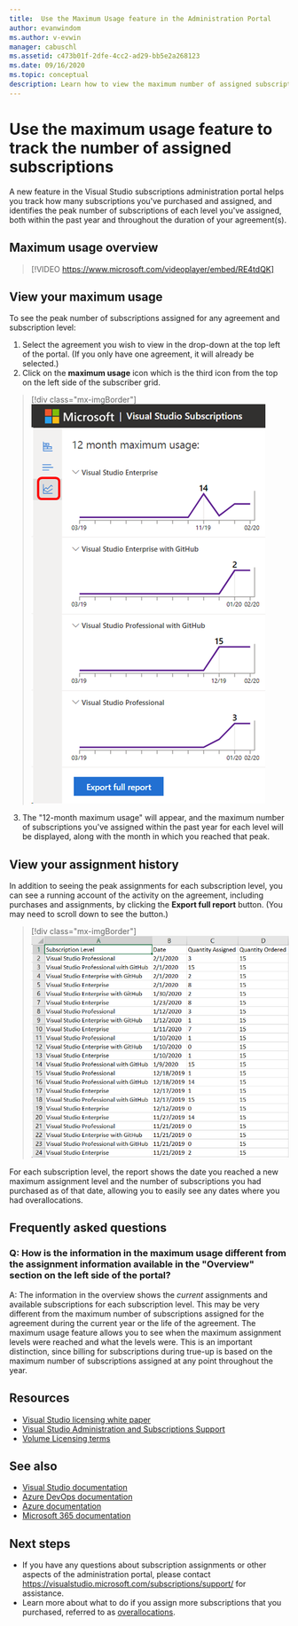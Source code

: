 ```yaml
---
title:  Use the Maximum Usage feature in the Administration Portal
author: evanwindom
ms.author: v-evwin
manager: cabuschl
ms.assetid: c473b01f-2dfe-4cc2-ad29-bb5e2a268123
ms.date: 09/16/2020
ms.topic: conceptual
description: Learn how to view the maximum number of assigned subscriptions in the admin portal
---
```

# Use the maximum usage feature to track the number of assigned subscriptions
A new feature in the Visual Studio subscriptions administration portal helps you track how many subscriptions you've purchased and assigned, and identifies the peak number of subscriptions of each level you've assigned, both within the past year and throughout the duration of your agreement(s). 

## Maximum usage overview
> [!VIDEO https://www.microsoft.com/videoplayer/embed/RE4tdQK] 

## View your maximum usage
To see the peak number of subscriptions assigned for any agreement and subscription level:
1. Select the agreement you wish to view in the drop-down at the top left of the portal. (If you only have one agreement, it will already be selected.)
2. Click on the **maximum usage** icon which is the third icon from the top on the left side of the subscriber grid.  

  > [!div class="mx-imgBorder"]
  > ![Maximum Usage Fly Out](_img/maximum-usage/maximum-usage-menu.png "Click the Maximum Usage button to see the maximum number of each type of subscription you have assigned.")

3. The "12-month maximum usage" will appear, and the maximum number of subscriptions you've assigned within the past year for each level will be displayed, along with the month in which you reached that peak.    

## View your assignment history
In addition to seeing the peak assignments for each subscription level, you can see a running account of the activity on the agreement, including purchases and assignments, by clicking the **Export full report** button.  (You may need to scroll down to see the button.)  

> [!div class="mx-imgBorder"]
> ![Maximum Usage Full Report](_img/maximum-usage/maximum-usage-full-report.png "The full report includes a record of all of your subscription purchases and assignments.")

For each subscription level, the report shows the date you reached a new maximum assignment level and the number of subscriptions you had purchased as of that date, allowing you to easily see any dates where you had overallocations.  

## Frequently asked questions
### Q: How is the information in the maximum usage different from the assignment information available in the "Overview" section on the left side of the portal?
A:  The information in the overview shows the *current* assignments and available subscriptions for each subscription level.  This may be very different from the maximum number of subscriptions assigned for the agreement during the current year or the life of the agreement.  The maximum usage feature allows you to see when the maximum assignment levels were reached and what the levels were.  This is an important distinction, since billing for subscriptions during true-up is based on the maximum number of subscriptions assigned at any point throughout the year. 

## Resources
- [Visual Studio licensing white paper](https://visualstudio.microsoft.com/wp-content/uploads/2019/06/Visual-Studio-Licensing-Whitepaper-May-2019.pdf)
- [Visual Studio Administration and Subscriptions Support](https://visualstudio.microsoft.com/support/support-overview-vs)
- [Volume Licensing terms](https://www.microsoft.com/licensing/product-licensing/products.aspx)

## See also
- [Visual Studio documentation](https://docs.microsoft.com/visualstudio/)
- [Azure DevOps documentation](https://docs.microsoft.com/azure/devops/)
- [Azure documentation](https://docs.microsoft.com/azure/)
- [Microsoft 365 documentation](https://docs.microsoft.com/microsoft-365/)

## Next steps
- If you have any questions about subscription assignments or other aspects of the administration portal, please contact https://visualstudio.microsoft.com/subscriptions/support/ for assistance. 
- Learn more about what to do if you assign more subscriptions that you purchased, referred to as [overallocations](handle-overclaimed-license.md).

